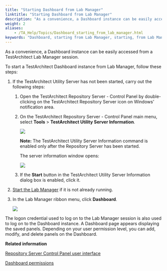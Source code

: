 ```yaml
--- 
title: "Starting Dashboard from Lab Manager"
linktitle: "Starting Dashboard from Lab Manager"
description: "As a convenience, a Dashboard instance can be easily accessed from a TestArchitect Lab Manager session."
weight: 2
aliases: 
    - /TA_Help/Topics/Dashboard_starting_from_lab_manager.html
keywords: "Dashboard, starting from Lab Manager, starting, from Lab Manager"
---
```


As a convenience, a Dashboard instance can be easily accessed from a TestArchitect Lab Manager session.

To start a TestArchitect Dashboard instance from Lab Manager, follow these steps:

1.  If the TestArchitect Utility Server has not been started, carry out the following steps:

    1.  Open the TestArchitect Repository Server - Control Panel by double-clicking on the TestArchitect Repository Server icon on Windows’ notification area.

    2.  On the TestArchitect Repository Server - Control Panel main menu, select **Tools** \> **TestArchitect Utility Server Information**.

        ![](/images/TA_Help/Images/DB_1.png)

        **Note:** The TestArchitect Utility Server Information command is enabled only after the Repository Server has been started.

        The server information window opens:

        ![](/images/TA_Help/Images/TA_utility_server_start.png)

    3.  If the **Start** button in the TestArchitect Utility Server Information dialog box is enabled, click it.

2.  [Start the Lab Manager](/TA_Help/Topics/Lab_manager_starting.html) if it is not already running.

3.  In the Lab Manager ribbon menu, click **Dashboard**.

    ![](/images/TA_Help/Images/Dashboard_from_Lab_Manager.png)


The logon credential used to log on to the Lab Manager session is also used to log on to the Dashboard instance. A Dashboard page appears displaying the saved panels. Depending on your user permission level, you can add, modify, and delete panels on the Dashboard.




**Related information**  


[Repository Server Control Panel user interface](/TA_Administration/Topics/Repo_server_management_control_panel.html)

[Dashboard permissions](/TA_Help/Topics/Dashboard_authentication_permissions.html)

